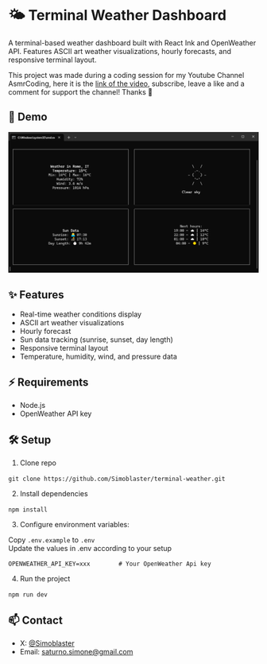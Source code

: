 # 🌤️ Terminal Weather Dashboard

A terminal-based weather dashboard built with React Ink and OpenWeather API. Features ASCII art weather visualizations, hourly forecasts, and responsive terminal layout.

This project was made during a coding session for my Youtube Channel AsmrCoding, here it is the [link of the video](https://www.youtube.com/watch?v=3rfssU4WbKc), subscribe, leave a like and a comment for support the channel! Thanks 🙏 

## 📸 Demo

![Terminal Weather Demo](demo-img.png)

## ✨ Features

- Real-time weather conditions display
- ASCII art weather visualizations
- Hourly forecast
- Sun data tracking (sunrise, sunset, day length)
- Responsive terminal layout
- Temperature, humidity, wind, and pressure data

## ⚡ Requirements
- Node.js
- OpenWeather API key

## 🛠️ Setup

1. Clone repo

``` git clone https://github.com/Simoblaster/terminal-weather.git ```

2. Install dependencies

``` npm install ```

3. Configure environment variables:

Copy ``` .env.example ``` to ``` .env ```  
Update the values in .env according to your setup
```
OPENWEATHER_API_KEY=xxx        # Your OpenWeather Api key
```

4. Run the project

``` npm run dev ```

## 📫 Contact

- X: [@Simoblaster](https://x.com/simoblaster)
- Email: saturno.simone@gmail.com
